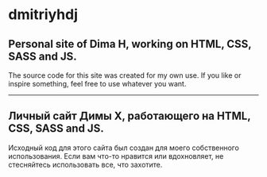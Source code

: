 # dmitriyhdj

## Personal site of Dima H, working on HTML, CSS, SASS and JS.


The source code for this site was created for my own use.
If you like or inspire something, feel free to use whatever you want.


---


## Личный сайт Димы Х, работающего на HTML, CSS, SASS and JS.


Исходный код для этого сайта был создан для моего собственного использования.
Если вам что-то нравится или вдохновляет, не стесняйтесь использовать все, что захотите. 
